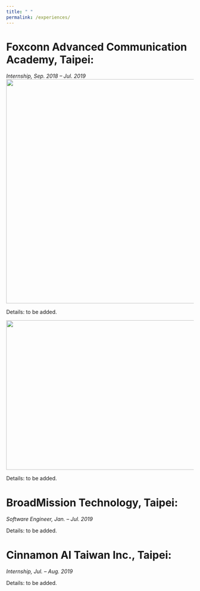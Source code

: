 ```yaml
---
title: " "
permalink: /experiences/
---
```


Foxconn Advanced Communication Academy, Taipei:
======
*Internship, Sep. 2018 – Jul. 2019*
<img src="http://SendurLanter.github.io/files/Foxconn.jpg"  width="800" height="600" align=center> <br/>

Details: to be added.

<img src="http://SendurLanter.github.io/files/ONAP.png"  width="600" height="400" align=center> <br/>

Details: to be added.

BroadMission Technology, Taipei:
======
*Software Engineer, Jan. – Jul. 2019*

Details: to be added.

Cinnamon AI Taiwan Inc., Taipei:
======
*Internship, Jul. – Aug. 2019*

Details: to be added.